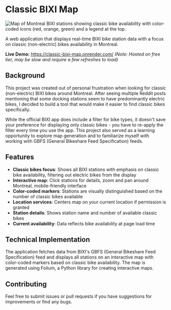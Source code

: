 # Classic BIXI Map

![Map of Montreal BIXI stations showing classic bike availability with color-coded icons (red, orange, green) and a legend at the top.](https://i.postimg.cc/D7pwxKMZ/classic-bixi-map-onrender-com-lat-45-5273-lon-73-5704.png)

A web application that displays real-time BIXI bike station data with a focus on classic (non-electric) bikes availability in Montreal.

**Live Demo:** https://classic-bixi-map.onrender.com/ 
*(Note: Hosted on free tier, may be slow and require a few refreshes to load)*

## Background

This project was created out of personal frustration when looking for classic (non-electric) BIXI bikes around Montreal. After seeing multiple Reddit posts mentioning that some docking stations seem to have predominantly electric bikes, I decided to build a tool that would make it easier to find classic bikes specifically.

While the official BIXI app does include a filter for bike types, it doesn't save your preference for displaying only classic bikes - you have to re-apply the filter every time you use the app. This project also served as a learning opportunity to explore map generation and to familiarize myself with working with GBFS (General Bikeshare Feed Specification) feeds.

## Features

- **Classic bikes focus**: Shows all BIXI stations with emphasis on classic bike availability, filtering out electric bikes from the display
- **Interactive map**: Click stations for details, zoom and pan around Montreal, mobile-friendly interface
- **Color-coded markers**: Stations are visually distinguished based on the number of classic bikes available
- **Location services**: Centers map on your current location if permission is granted
- **Station details**: Shows station name and number of available classic bikes
- **Current availability**: Data reflects bike availability at page load time

## Technical Implementation

The application fetches data from BIXI's GBFS (General Bikeshare Feed Specification) feed and displays all stations on an interactive map with color-coded markers based on classic bike availability. The map is generated using Folium, a Python library for creating interactive maps.

## Contributing

Feel free to submit issues or pull requests if you have suggestions for improvements or find any bugs.
